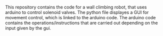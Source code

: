 This repository contains the code for a wall climbing robot, that uses arduino to control solenoid valves.
The python file displayes a GUI for movement control, which is linked to the arduino code. The arduino code contains the operations/instructions that are carried out depending on the input given by the gui.
